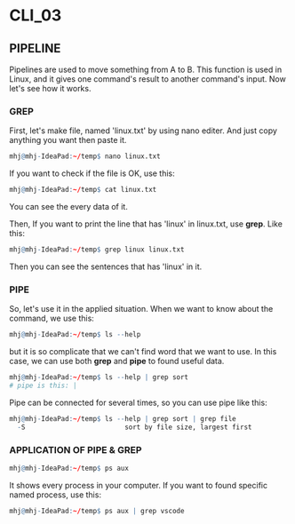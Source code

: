 # CLI_03

## PIPELINE

Pipelines are used to move something from A to B. This function is used in Linux, and it gives one command's result to another command's input. Now let's see how it works.

### GREP

First, let's make file, named 'linux.txt' by using nano editer. And just copy anything you want then paste it. 
```r
mhj@mhj-IdeaPad:~/temp$ nano linux.txt
```

If you want to check if the file is OK, use this:
```r
mhj@mhj-IdeaPad:~/temp$ cat linux.txt
```
You can see the every data of it. 

Then, If you want to print the line that has 'linux' in linux.txt, use __grep__. Like this:
```r
mhj@mhj-IdeaPad:~/temp$ grep linux linux.txt
```
Then you can see the sentences that has 'linux' in it.


### PIPE 

So, let's use it in the applied situation. When we want to know about the command, we use this:
```r
mhj@mhj-IdeaPad:~/temp$ ls --help
```
but it is so complicate that we can't find word that we want to use. In this case, we can use both __grep__ and __pipe__ to found useful data.
```r
mhj@mhj-IdeaPad:~/temp$ ls --help | grep sort
# pipe is this: |
```
Pipe can be connected for several times, so you can use pipe like this:
```r
mhj@mhj-IdeaPad:~/temp$ ls --help | grep sort | grep file
  -S                         sort by file size, largest first
```

### APPLICATION OF PIPE & GREP

```r
mhj@mhj-IdeaPad:~/temp$ ps aux
```
It shows every process in your computer. If you want to found specific named process, use this:
```r
mhj@mhj-IdeaPad:~/temp$ ps aux | grep vscode
```

